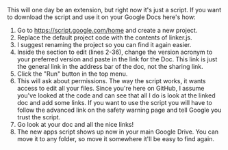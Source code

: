 This will one day be an extension, but right now it's just a script. 
If you want to download the script and use it on your Google Docs here's how:
1. Go to https://script.google.com/home and create a new project.
2. Replace the default project code with the contents of linker.js.
3. I suggest renaming the project so you can find it again easier.
4. Inside the section to edit (lines 2-36), change the version acronym to your preferred version and paste in the link for the Doc. This link is just the general link in the address bar of the doc, not the sharing link. 
5. Click the "Run" button in the top menu. 
6. This will ask about permissions. The way the script works, it wants access to edit all your files. Since you're here on GitHub, I assume you've looked at the code and can see that all I do is look at the linked doc and add some links. If you want to use the script you will have to follow the advanced link on the safety warning page and tell Google you trust the script. 
7. Go look at your doc and all the nice links!
8. The new apps script shows up now in your main Google Drive. You can move it to any folder, so move it somewhere it'll be easy to find again. 
